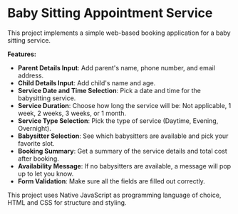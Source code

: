 # Baby Sitting Appointment Service

This project implements a simple web-based booking application for a baby sitting service.

**Features:**

* **Parent Details Input**: Add parent's name, phone number, and email address.
* **Child Details Input**: Add child's name and age.
* **Service Date and Time Selection**: Pick a date and time for the babysitting service.
* **Service Duration**: Choose how long the service will be: Not applicable, 1 week, 2 weeks, 3 weeks, or 1 month.
* **Service Type Selection**: Pick the type of service (Daytime, Evening, Overnight).
* **Babysitter Selection**: See which babysitters are available and pick your favorite slot.
* **Booking Summary**: Get a summary of the service details and total cost after booking.
* **Availability Message**: If no babysitters are available, a message will pop up to let you know.
* **Form Validation**: Make sure all the fields are filled out correctly.

This project uses Native JavaScript as programming language of choice, HTML and CSS for structure and styling.

